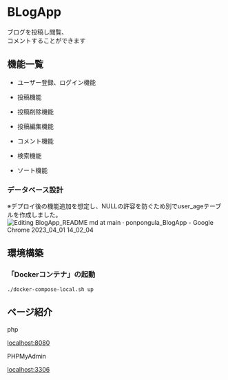 # BLogApp
ブログを投稿し閲覧、<br>
コメントすることができます

## 機能一覧

- ユーザー登録、ログイン機能

- 投稿機能

- 投稿削除機能

- 投稿編集機能

- コメント機能

- 検索機能

- ソート機能

### データベース設計

※デプロイ後の機能追加を想定し、NULLの許容を防ぐため別でuser_ageテーブルを作成しました。
![Editing BlogApp_README md at main · ponpongula_BlogApp - Google Chrome 2023_04_01 14_02_04](https://user-images.githubusercontent.com/92622872/229266600-25278b48-061b-4bd0-90a1-b6c51a6c499d.png)


## 環境構築

### 「Dockerコンテナ」の起動

```
./docker-compose-local.sh up
```

## ページ紹介

php

[localhost:8080](http://localhost:8080)

PHPMyAdmin

[localhost:3306](http://localhost:3306)
